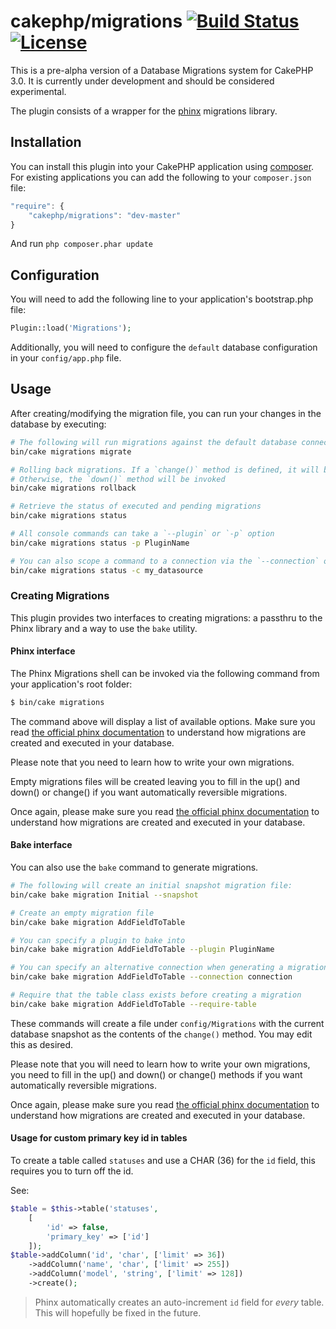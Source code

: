 # cakephp/migrations [![Build Status](https://travis-ci.org/cakephp/migrations.svg?branch=master)](https://travis-ci.org/cakephp/migrations) [![License](https://poser.pugx.org/cakephp/migrations/license.svg)](https://packagist.org/packages/cakephp/migrations)

This is a pre-alpha version of a Database Migrations system for CakePHP 3.0. It is currently under development and should be considered experimental.

The plugin consists of a wrapper for the [phinx](http://phinx.org) migrations library.

## Installation

You can install this plugin into your CakePHP application using
[composer](http://getcomposer.org). For existing applications you can add the
following to your `composer.json` file:

```javascript
"require": {
	"cakephp/migrations": "dev-master"
}
```

And run `php composer.phar update`

## Configuration

You will need to add the following line to your application's bootstrap.php file:

```php
Plugin::load('Migrations');
```

Additionally, you will need to configure the `default` database configuration in your `config/app.php` file.

## Usage

After creating/modifying the migration file, you can run your changes in the database by executing:

```bash
# The following will run migrations against the default database connection
bin/cake migrations migrate

# Rolling back migrations. If a `change()` method is defined, it will be reversed.
# Otherwise, the `down()` method will be invoked
bin/cake migrations rollback

# Retrieve the status of executed and pending migrations
bin/cake migrations status

# All console commands can take a `--plugin` or `-p` option
bin/cake migrations status -p PluginName

# You can also scope a command to a connection via the `--connection` or `-c` option
bin/cake migrations status -c my_datasource
```

### Creating Migrations

This plugin provides two interfaces to creating migrations: a passthru to the Phinx library and a way to use the `bake` utility.

#### Phinx interface

The Phinx Migrations shell can be invoked via the following command from your application's root folder:

```bash
$ bin/cake migrations
```

The command above will display a list of available options. Make sure you read [the official phinx documentation](http://docs.phinx.org/en/latest/migrations.html) to understand how migrations are created and executed in your database.

Please note that you need to learn how to write your own migrations.

Empty migrations files will be created leaving you to fill in the up() and down() or change() if you want automatically reversible migrations.

Once again, please make sure you read [the official phinx documentation](http://docs.phinx.org/en/latest/migrations.html) to understand how migrations are created and executed in your database.


#### Bake interface

You can also use the `bake` command to generate migrations.

```bash
# The following will create an initial snapshot migration file:
bin/cake bake migration Initial --snapshot

# Create an empty migration file
bin/cake bake migration AddFieldToTable

# You can specify a plugin to bake into
bin/cake bake migration AddFieldToTable --plugin PluginName

# You can specify an alternative connection when generating a migration.
bin/cake bake migration AddFieldToTable --connection connection

# Require that the table class exists before creating a migration
bin/cake bake migration AddFieldToTable --require-table
```

These commands will create a file under `config/Migrations` with the current database snapshot as the contents of the `change()` method. You may edit this as desired.

Please note that you will need to learn how to write your own migrations, you need to fill in the up() and down() or change() methods if you want automatically reversible migrations.

Once again, please make sure you read [the official phinx documentation](http://docs.phinx.org/en/latest/migrations.html) to understand how migrations are created and executed in your database.

#### Usage for custom primary key id in tables

To create a table called `statuses` and use a CHAR (36) for the `id` field, this requires you to turn off the id.

See:

```php
$table = $this->table('statuses',
    [
        'id' => false,
        'primary_key' => ['id']
    ]);
$table->addColumn('id', 'char', ['limit' => 36])
    ->addColumn('name', 'char', ['limit' => 255])
    ->addColumn('model', 'string', ['limit' => 128])
    ->create();
```

> Phinx automatically creates an auto-increment `id` field for *every* table. This will hopefully be fixed in the future.
